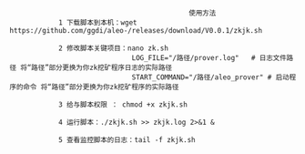                                                 使用方法
                1 下载脚本到本机：wget https://github.com/ggdi/aleo-/releases/download/V0.0.1/zkjk.sh
                
                2 修改脚本关键项目：nano zk.sh
                                  LOG_FILE="/路径/prover.log"   # 日志文件路径 将“路径”部分更换为你zk挖矿程序日志的实际路径 
                                  START_COMMAND="/路径/aleo_prover" # 启动程序的命令 将“路径”部分更换为你zk挖矿程序的实际路径 
                                  
                3 给与脚本权限 ： chmod +x zkjk.sh 
                
                4 运行脚本：./zkjk.sh >> zkjk.log 2>&1 & 
                
                5 查看监控脚本的日志：tail -f zkjk.sh 
